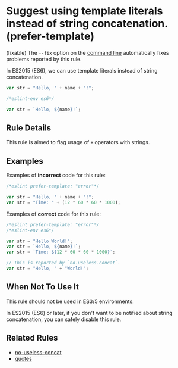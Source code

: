 # Suggest using template literals instead of string concatenation. (prefer-template)

(fixable) The `--fix` option on the [command line](../user-guide/command-line-interface#fix) automatically fixes problems reported by this rule.

In ES2015 (ES6), we can use template literals instead of string concatenation.

```js
var str = "Hello, " + name + "!";
```

```js
/*eslint-env es6*/

var str = `Hello, ${name}!`;
```

## Rule Details

This rule is aimed to flag usage of `+` operators with strings.

## Examples

Examples of **incorrect** code for this rule:

```js
/*eslint prefer-template: "error"*/

var str = "Hello, " + name + "!";
var str = "Time: " + (12 * 60 * 60 * 1000);
```

Examples of **correct** code for this rule:

```js
/*eslint prefer-template: "error"*/
/*eslint-env es6*/

var str = "Hello World!";
var str = `Hello, ${name}!`;
var str = `Time: ${12 * 60 * 60 * 1000}`;

// This is reported by `no-useless-concat`.
var str = "Hello, " + "World!";
```

## When Not To Use It

This rule should not be used in ES3/5 environments.

In ES2015 (ES6) or later, if you don't want to be notified about string concatenation, you can safely disable this rule.

## Related Rules

* [no-useless-concat](no-useless-concat.md)
* [quotes](quotes.md)
